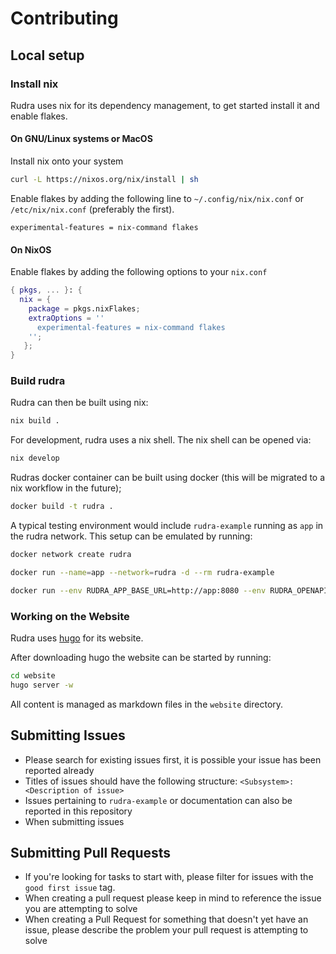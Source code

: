 # Contributing

## Local setup
### Install nix
Rudra uses nix for its dependency management, to get started install it and enable flakes.

#### On GNU/Linux systems or MacOS
Install nix onto your system
```bash
curl -L https://nixos.org/nix/install | sh
```

Enable flakes by adding the following line to `~/.config/nix/nix.conf` or `/etc/nix/nix.conf` (preferably the first).
```
experimental-features = nix-command flakes
```

#### On NixOS 
Enable flakes by adding the following options to your `nix.conf`
```nix
{ pkgs, ... }: {
  nix = {
    package = pkgs.nixFlakes;
    extraOptions = ''
      experimental-features = nix-command flakes
    '';
   };
}
```

### Build rudra
Rudra can then be built using nix:
```bash
nix build .
```

For development, rudra uses a nix shell.
The nix shell can be opened via:
```bash
nix develop
```

Rudras docker container can be built using docker (this will be migrated to a nix workflow in the future);
```bash
docker build -t rudra .
```

A typical testing environment would include `rudra-example` running as `app` in the rudra network.
This setup can be emulated by running:
```bash
docker network create rudra

docker run --name=app --network=rudra -d --rm rudra-example

docker run --env RUDRA_APP_BASE_URL=http://app:8080 --env RUDRA_OPENAPI_SOURCE=/swagger.yaml --volume $PWD/test/resource/swagger.yaml:/swagger.yaml -p 13750:80 --network rudra --name rudra --rm --env RUDRA_DEBUG=0 --env RUDRA_ACCOUNT_FOR_SECURITY=1 rudra
```

### Working on the Website
Rudra uses [hugo](https://gohugo.io/) for its website.

After downloading hugo the website can be started by running:
```bash
cd website
hugo server -w
```

All content is managed as markdown files in the `website` directory.

## Submitting Issues
- Please search for existing issues first, it is possible your issue has been reported already
- Titles of issues should have the following structure: ``<Subsystem>: <Description of issue>``
- Issues pertaining to ``rudra-example`` or documentation can also be reported in this repository
- When submitting issues

## Submitting Pull Requests
- If you're looking for tasks to start with, please filter for issues with the ``good first issue`` tag.
- When creating a pull request please keep in mind to reference the issue you are attempting to solve
- When creating a Pull Request for something that doesn't yet have an issue, please describe the problem your pull request is attempting to solve
